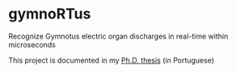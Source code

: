# gymnoRTus

Recognize Gymnotus electric organ discharges in real-time within microseconds

This project is documented in my [Ph.D. thesis](http://www.teses.usp.br/teses/disponiveis/76/76132/tde-01042016-144148) (in Portuguese)
